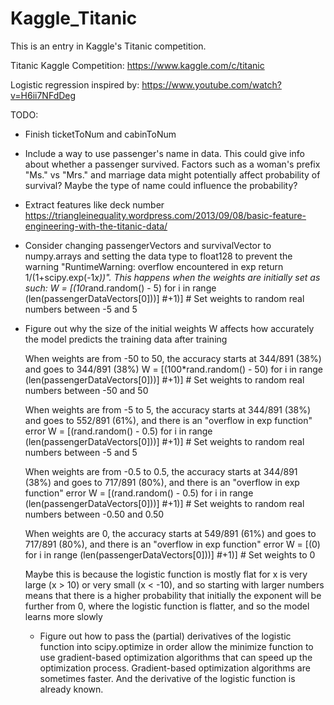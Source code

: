 # Kaggle_Titanic
This is an entry in Kaggle's Titanic competition.


Titanic Kaggle Competition: https://www.kaggle.com/c/titanic

Logistic regression inspired by: https://www.youtube.com/watch?v=H6ii7NFdDeg

TODO:
- Finish ticketToNum and cabinToNum
- Include a way to use passenger's name in data. This could give info about whether a passenger survived. Factors such as a woman's prefix "Ms." vs "Mrs." and marriage data might potentially affect probability of survival? Maybe the type of name could influence the probability?
- Extract features like deck number
	https://triangleinequality.wordpress.com/2013/09/08/basic-feature-engineering-with-the-titanic-data/
- Consider changing passengerVectors and survivalVector to numpy.arrays and setting the data type to float128 to prevent the warning "RuntimeWarning: overflow encountered in exp return 1/(1+scipy.exp(-1*x))". This happens when the weights are initially set as such:
	W = [(10*rand.random() - 5) for i in range (len(passengerDataVectors[0]))]	#+1)] # Set weights to random real numbers between -5 and 5
	
- Figure out why the size of the initial weights W affects how accurately the model predicts the training data after training
	
	
	When weights are from -50 to 50, the accuracy starts at 344/891 (38%) and goes to 344/891 (38%)
		W = [(100*rand.random() - 50) for i in range (len(passengerDataVectors[0]))]	#+1)] # Set weights to random real numbers between -50 and 50
	
	When weights are from -5 to 5, the accuracy starts at 344/891 (38%) and goes to 552/891 (61%), and there is an "overflow in exp function" error
		W = [(rand.random() - 0.5) for i in range (len(passengerDataVectors[0]))]	#+1)] # Set weights to random real numbers between -5 and 5
	
	When weights are from -0.5 to 0.5, the accuracy starts at 344/891 (38%) and goes to 717/891 (80%), and there is an "overflow in exp function" error
		W = [(rand.random() - 0.5) for i in range (len(passengerDataVectors[0]))]	#+1)] # Set weights to random real numbers between -0.50 and 0.50
	
	When weights are 0, the accuracy starts at 549/891 (61%) and goes to 717/891 (80%), and there is an "overflow in exp function" error
		W = [(0) for i in range (len(passengerDataVectors[0]))]	#+1)] # Set weights to 0

	Maybe this is because the logistic function is mostly flat for x is very large (x > 10) or very small (x < -10), and so starting with larger numbers means that there is a higher probability that initially the exponent will be further from 0, where the logistic function is flatter, and so the model learns more slowly
	
	- Figure out how to pass the (partial) derivatives of the logistic function into scipy.optimize in order allow the minimize function to use gradient-based optimization algorithms that can speed up the optimization process. Gradient-based optimization algorithms are sometimes faster. And the derivative of the logistic function is already known.
